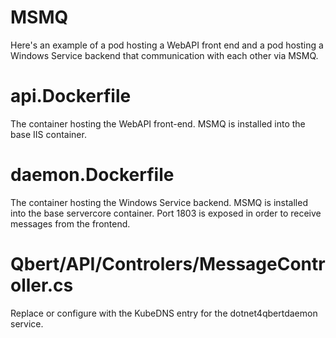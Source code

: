 # MSMQ
Here's an example of a pod hosting a WebAPI front end and a pod hosting a Windows Service backend that communication with each other via MSMQ.

# api.Dockerfile
The container hosting the WebAPI front-end. MSMQ is installed into the base IIS container.

# daemon.Dockerfile
The container hosting the Windows Service backend. MSMQ is installed into the base servercore container. Port 1803 is exposed in order to receive messages from the frontend. 

# Qbert/API/Controlers/MessageController.cs

Replace or configure <URL OF DAEMON SERVICE> with the KubeDNS entry for the dotnet4qbertdaemon service.
